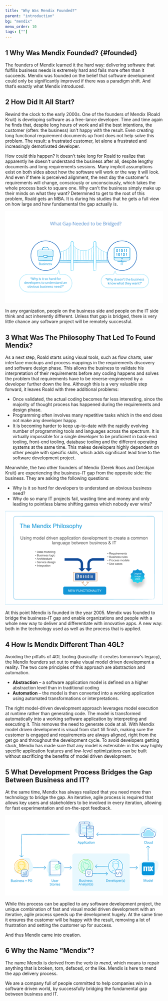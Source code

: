 ```yaml
---
title: "Why Was Mendix Founded?"
parent: "introduction"
bg: "mendix"
menu_order: 10
tags: [""]
---
```


## 1 Why Was Mendix Founded? {#founded}

The founders of Mendix learned it the hard way: delivering software that fulfills business needs is extremely hard and fails more often than it succeeds. Mendix was founded on the belief that software development could only be significantly improved if there was a paradigm shift. And that’s exactly what Mendix introduced.

## 2 How Did It All Start?

Rewind the clock to the early 2000s. One of the founders of Mendix (Roald Kruit) is developing software as a free-lance developer. Time and time again he finds that, despite long hours of work and all the best intentions, the customer (often: the business) isn't happy with the result. Even creating long functional requirement documents up front does not help solve this problem. The result: a frustrated customer, let alone a frustrated and increasingly demotivated developer.

How could this happen? It doesn't take long for Roald to realize that apparently he doesn't understand the business after all, despite lengthy documents and long requirements sessions. Many implicit assumptions exist on both sides about how the software will work or the way it will look. And even if there is perceived alignment, the next day the customer's requirements will change, consciously or unconsciously, which takes the whole process back to square one. Why can't the business simply make up their minds on what they want? Determined to get to the root of this problem, Roald gets an MBA. It is during his studies that he gets a full view on how large and how fundamental the gap actually is.

![](attachments/business-gap.png)

In any organization, people on the business side and people on the IT side think and act inherently different. Unless that gap is bridged, there is very little chance any software project will be remotely successful.

## 3 What Was The Philosophy That Led To Found Mendix?

As a next step, Roald starts using visual tools, such as flow charts, user interface mockups and process mappings in the requirements discovery and software design phase. This allows the business to validate his interpretation of their requirements before any coding happens and solves the problem that requirements have to be reverse-engineered by a developer further down the line. Although this is a very valuable step forward, it leaves Roald with three additional problems:

* Once validated, the actual coding becomes far less interesting, since the majority of thought process has happened during the requirements and design phase.
* Programming often involves many repetitive tasks which in the end does not make any developer happy.
* It is becoming harder to keep up-to-date with the rapidly evolving number of programming tools and languages across the spectrum. It is virtually impossible for a single developer to be proficient in back-end tooling, front-end tooling, database tooling and the different operating systems at the same time. This makes developers highly dependent on other people with specific skills, which adds significant lead time to the software development project.

Meanwhile, the two other founders of Mendix (Derek Roos and Derckjan Kruit) are experiencing the business-IT gap from the opposite side: the business. They are asking the following questions:

* Why is it so hard for developers to understand an obvious business need? 
* Why do so many IT projects fail, wasting time and money and only leading to pointless blame shifting games which nobody ever wins?

![](attachments/philosophy.png)



At this point Mendix is founded in the year 2005. Mendix was founded to bridge the business-IT gap and enable organizations and people with a whole new way to deliver and differentiate with innovative apps. A new way: both in the technology used as well as the process that is applied.

## 4 How Is Mendix Different Than 4GL?

Avoiding the pitfalls of 4GL tooling (basically: it creates tomorrow's legacy), the Mendix founders set out to make visual model driven development a reality. The two core principles of this approach are abstraction and automation.

 * **Abstraction** – a software application model is defined on a higher abstraction level than in traditional coding
 * **Automation** – the model is then converted into a working application using automated transformations or interpretations.

The right model-driven development approach leverages model execution at runtime rather than generating code. The model is transformed automatically into a working software application by interpreting and executing it. This removes the need to generate code at all.
With Mendix model driven development is visual from start till finish, making sure the customer is engaged and requirements are always aligned, right from the get go and throughout the development cycle. To avoid developers getting stuck, Mendix has made sure that any model is extensible: in this way highly specific application features and low-level optimizations can be built without sacrificing the benefits of model driven development.

## 5 What Development Process Bridges the Gap Between Business and IT?

At the same time, Mendix has always realized that you need more than technology to bridge the gap. An iterative, agile process is required that allows key users and stakeholders to be involved in every iteration, allowing for fast experimentation and on-the-spot feedback. 

![](attachments/Mendix_RAD_process.png)

While this process can be applied to any software development project, the unique combination of fast and visual model driven development with an iterative, agile process speeds up the development hugely. At the same time it ensures the customer will be happy with the result, removing a lot of frustration and setting the customer up for success.

And thus Mendix came into creation.

## 6 Why the Name "Mendix"?

The name Mendix is derived from the verb *to mend*, which means to repair anything that is broken, torn, defaced, or the like. Mendix is here to mend the app delivery process.

We are a company full of people committed to help companies win in a software driven world, by successfully bridging the fundamental gap between business and IT.
